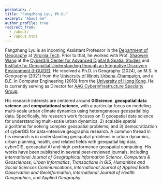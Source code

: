 ```yaml
---
permalink: /
title: "Fangzheng Lyu, Ph.D."
excerpt: "About me"
author_profile: true
redirect_from: 
  - /about/
  - /about.html
---
```



Fangzheng Lyu is an incoming Assistant Professor in the [Department of Geography](https://geography.vt.edu/) at [Virginia Tech](https://www.vt.edu/). Prior to that, he worked with Prof. [Shaowen Wang](https://ggis.illinois.edu/directory/profile/shaowen) at the [CyberGIS Center for Advanced Digital & Spatial Studies](https://cybergisxhub.cigi.illinois.edu/) and [Institute for Geospatial Understanding through an Integrative Discovery Environment (I-GUIDE)](https://i-guide.io/). He received a Ph.D. in Geography (2024), an M.S. in Geography (2021) from the [University of Illinois Urbana-Champaign](https://illinois.edu/), and a B.E. in Computer Engineering (2018) from the [University of Hong Kong](https://www.hku.hk/). He is currently serving as Director for [AAG Cyberinfrastructure Specialty Group](https://aagcisg.wordpress.com/).

His research interests are centered around **GIScience**, **geospatial data science** and **computational science**, with a particular focus on modeling multi-scale urban climate dynamics using heterogeneous geospatial big data. Specifically, his research work focuses on 1) geospatial data science for understanding multi-scale urban dynamics; 2) scalable spatial algorithms for solving complex geospatial problems; and 3) democratization of cyberGIS for data-intensive geographic research. A common thread in his research is in understanding geospatial problems in urban dynamics, urban planning, health, and related fields with geospatial big data, cyberGIS, geospatial AI and high-performance geospatial computing. His works have been published in several peer-reviewed journals, including *International Journal of Geographical Information Science*, *Computers & Geosciences*, *Urban Informatics*, *Transactions in GIS*, *Humanities and Social Sciences Communications*, *International Journal of Applied Earth Observation and Geoinformation*, *International Journal of Health Geographics*, and *Applied Geography*.
